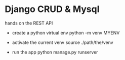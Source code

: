 # Django CRUD & Mysql

hands on the REST API 

* create a python virtual env 
python -m venv MYENV

* activate the current venv
source ./path/the/venv

* run the app
python manage.py runserver
